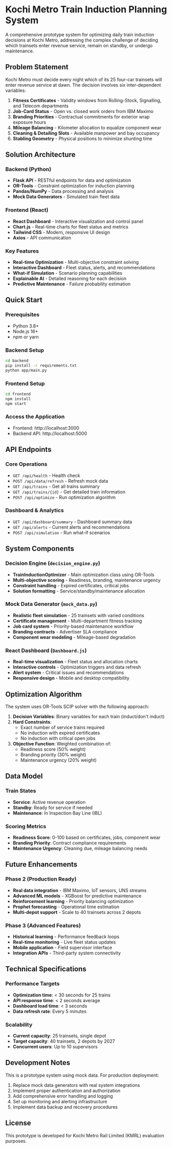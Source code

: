 # Kochi Metro Train Induction Planning System

A comprehensive prototype system for optimizing daily train induction decisions at Kochi Metro, addressing the complex challenge of deciding which trainsets enter revenue service, remain on standby, or undergo maintenance.

## Problem Statement

Kochi Metro must decide every night which of its 25 four-car trainsets will enter revenue service at dawn. The decision involves six inter-dependent variables:

1. **Fitness Certificates** - Validity windows from Rolling-Stock, Signalling, and Telecom departments
2. **Job-Card Status** - Open vs. closed work orders from IBM Maximo
3. **Branding Priorities** - Contractual commitments for exterior wrap exposure hours
4. **Mileage Balancing** - Kilometer allocation to equalize component wear
5. **Cleaning & Detailing Slots** - Available manpower and bay occupancy
6. **Stabling Geometry** - Physical positions to minimize shunting time

## Solution Architecture

### Backend (Python)
- **Flask API** - RESTful endpoints for data and optimization
- **OR-Tools** - Constraint optimization for induction planning
- **Pandas/NumPy** - Data processing and analysis
- **Mock Data Generators** - Simulated train fleet data

### Frontend (React)
- **React Dashboard** - Interactive visualization and control panel
- **Chart.js** - Real-time charts for fleet status and metrics
- **Tailwind CSS** - Modern, responsive UI design
- **Axios** - API communication

### Key Features
- **Real-time Optimization** - Multi-objective constraint solving
- **Interactive Dashboard** - Fleet status, alerts, and recommendations
- **What-if Simulation** - Scenario planning capabilities
- **Explainable AI** - Detailed reasoning for each decision
- **Predictive Maintenance** - Failure probability estimation

## Quick Start

### Prerequisites
- Python 3.8+
- Node.js 16+
- npm or yarn

### Backend Setup
```bash
cd backend
pip install -r requirements.txt
python app/main.py
```

### Frontend Setup
```bash
cd frontend
npm install
npm start
```

### Access the Application
- Frontend: http://localhost:3000
- Backend API: http://localhost:5000

## API Endpoints

### Core Operations
- `GET /api/health` - Health check
- `POST /api/data/refresh` - Refresh mock data
- `GET /api/trains` - Get all trains summary
- `GET /api/trains/{id}` - Get detailed train information
- `POST /api/optimize` - Run optimization algorithm

### Dashboard & Analytics
- `GET /api/dashboard/summary` - Dashboard summary data
- `GET /api/alerts` - Current alerts and recommendations
- `POST /api/simulation` - Run what-if scenarios

## System Components

### Decision Engine (`decision_engine.py`)
- **TrainInductionOptimizer** - Main optimization class using OR-Tools
- **Multi-objective scoring** - Readiness, branding, maintenance urgency
- **Constraint handling** - Expired certificates, critical jobs
- **Solution formatting** - Service/standby/maintenance allocation

### Mock Data Generator (`mock_data.py`)
- **Realistic fleet simulation** - 25 trainsets with varied conditions
- **Certificate management** - Multi-department fitness tracking
- **Job card system** - Priority-based maintenance workflow
- **Branding contracts** - Advertiser SLA compliance
- **Component wear modeling** - Mileage-based degradation

### React Dashboard (`Dashboard.js`)
- **Real-time visualization** - Fleet status and allocation charts
- **Interactive controls** - Optimization triggers and data refresh
- **Alert system** - Critical issues and recommendations
- **Responsive design** - Mobile and desktop compatibility

## Optimization Algorithm

The system uses OR-Tools SCIP solver with the following approach:

1. **Decision Variables**: Binary variables for each train (induct/don't induct)
2. **Hard Constraints**: 
   - Exact number of service trains required
   - No induction with expired certificates
   - No induction with critical open jobs
3. **Objective Function**: Weighted combination of:
   - Readiness score (50% weight)
   - Branding priority (30% weight)
   - Maintenance urgency (20% weight)

## Data Model

### Train States
- **Service**: Active revenue operation
- **Standby**: Ready for service if needed
- **Maintenance**: In Inspection Bay Line (IBL)

### Scoring Metrics
- **Readiness Score**: 0-100 based on certificates, jobs, component wear
- **Branding Priority**: Contract compliance requirements
- **Maintenance Urgency**: Cleaning due, mileage balancing needs

## Future Enhancements

### Phase 2 (Production Ready)
- **Real data integration** - IBM Maximo, IoT sensors, UNS streams
- **Advanced ML models** - XGBoost for predictive maintenance
- **Reinforcement learning** - Priority balancing optimization
- **Prophet forecasting** - Operational time estimation
- **Multi-depot support** - Scale to 40 trainsets across 2 depots

### Phase 3 (Advanced Features)
- **Historical learning** - Performance feedback loops
- **Real-time monitoring** - Live fleet status updates
- **Mobile application** - Field supervisor interface
- **Integration APIs** - Third-party system connectivity

## Technical Specifications

### Performance Targets
- **Optimization time**: < 30 seconds for 25 trains
- **API response time**: < 2 seconds average
- **Dashboard load time**: < 3 seconds
- **Data refresh rate**: Every 5 minutes

### Scalability
- **Current capacity**: 25 trainsets, single depot
- **Target capacity**: 40 trainsets, 2 depots by 2027
- **Concurrent users**: Up to 10 supervisors

## Development Notes

This is a prototype system using mock data. For production deployment:

1. Replace mock data generators with real system integrations
2. Implement proper authentication and authorization
3. Add comprehensive error handling and logging
4. Set up monitoring and alerting infrastructure
5. Implement data backup and recovery procedures

## License

This prototype is developed for Kochi Metro Rail Limited (KMRL) evaluation purposes.
